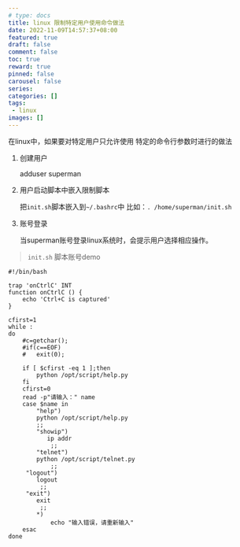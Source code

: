 ```yaml
---
# type: docs 
title: linux 限制特定用户使用命令做法
date: 2022-11-09T14:57:37+08:00
featured: true
draft: false
comment: false
toc: true
reward: true
pinned: false
carousel: false
series:
categories: []
tags: 
 - linux
images: []
---
```


在linux中，如果要对特定用户只允许使用 特定的命令行参数时进行的做法

<!--more-->
1. 创建用户
   
    adduser superman

2. 用户启动脚本中嵌入限制脚本
    
    把`init.sh`脚本嵌入到`~/.bashrc`中 
    比如：`. /home/superman/init.sh`

3. 账号登录
    
    当superman账号登录linux系统时，会提示用户选择相应操作。

> `init.sh` 脚本账号demo

```shell
#!/bin/bash

trap 'onCtrlC' INT
function onCtrlC () {
    echo 'Ctrl+C is captured'
}

cfirst=1
while :
do
	#c=getchar();
	#if(c==EOF)
	#	exit(0);

    if [ $cfirst -eq 1 ];then
    	python /opt/script/help.py
    fi
    cfirst=0
    read -p"请输入：" name
    case $name in
        "help")
	    python /opt/script/help.py
		;;
        "showip")
           ip addr
            ;;
        "telnet")
	    python /opt/script/telnet.py
            ;;
	 "logout")
		logout
		 ;;
	 "exit")
		exit
		 ;;
        *)
            echo "输入错误，请重新输入"
    esac
done
```

